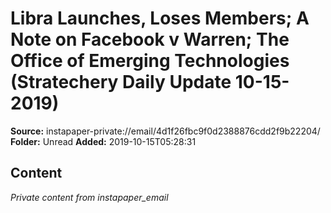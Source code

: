 # Libra Launches, Loses Members; A Note on Facebook v Warren; The Office of Emerging Technologies (Stratechery Daily Update 10-15-2019)

**Source:** instapaper-private://email/4d1f26fbc9f0d2388876cdd2f9b22204/
**Folder:** Unread
**Added:** 2019-10-15T05:28:31




## Content
*Private content from instapaper_email*
